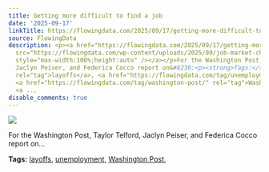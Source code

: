 ```yaml
---
title: Getting more difficult to find a job
date: '2025-09-17'
linkTitle: https://flowingdata.com/2025/09/17/getting-more-difficult-to-find-a-job/
source: FlowingData
description: <p><a href="https://flowingdata.com/2025/09/17/getting-more-difficult-to-find-a-job/"><img
  src="https://flowingdata.com/wp-content/uploads/2025/09/job-market-changes-750x549.png"
  style="max-width:100%;height:auto" /></a></p>For the Washington Post, Taylor Telford,
  Jaclyn Peiser, and Federica Cocco report on&#8230;<p><strong>Tags:</strong> <a href="https://flowingdata.com/tag/layoffs/"
  rel="tag">layoffs</a>, <a href="https://flowingdata.com/tag/unemployment/" rel="tag">unemployment</a>,
  <a href="https://flowingdata.com/tag/washington-post/" rel="tag">Washington Post</a>,
  <a ...
disable_comments: true
---
```

<p><a href="https://flowingdata.com/2025/09/17/getting-more-difficult-to-find-a-job/"><img src="https://flowingdata.com/wp-content/uploads/2025/09/job-market-changes-750x549.png" style="max-width:100%;height:auto" /></a></p>For the Washington Post, Taylor Telford, Jaclyn Peiser, and Federica Cocco report on&#8230;<p><strong>Tags:</strong> <a href="https://flowingdata.com/tag/layoffs/" rel="tag">layoffs</a>, <a href="https://flowingdata.com/tag/unemployment/" rel="tag">unemployment</a>, <a href="https://flowingdata.com/tag/washington-post/" rel="tag">Washington Post</a>, <a ...